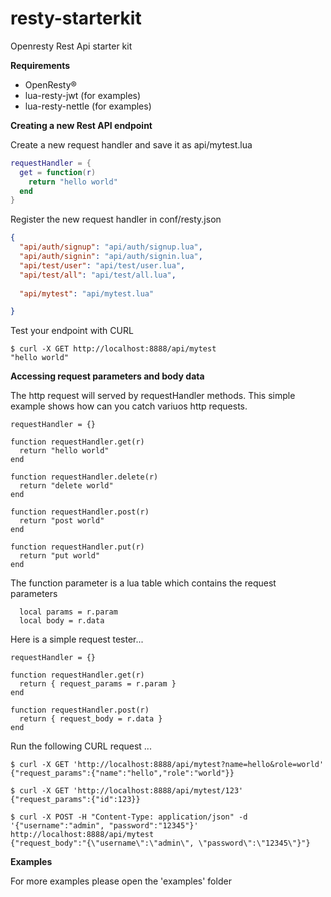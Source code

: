 # resty-starterkit
Openresty Rest Api starter kit

**Requirements**
- OpenResty®
- lua-resty-jwt (for examples)
- lua-resty-nettle (for examples)

**Creating a new Rest API endpoint**

Create a new request handler and save it as api/mytest.lua

``` lua
requestHandler = {
  get = function(r)
    return "hello world"
  end
}
```

Register the new request handler in conf/resty.json

``` json
{
  "api/auth/signup": "api/auth/signup.lua",
  "api/auth/signin": "api/auth/signin.lua",
  "api/test/user": "api/test/user.lua",
  "api/test/all": "api/test/all.lua",
  
  "api/mytest": "api/mytest.lua"

}
```

Test your endpoint with CURL

```
$ curl -X GET http://localhost:8888/api/mytest
"hello world"
```

**Accessing request parameters and body data**

The http request will served by requestHandler methods. This simple example shows how can you catch variuos http requests.
```
requestHandler = {}

function requestHandler.get(r)
  return "hello world"
end

function requestHandler.delete(r)
  return "delete world"
end

function requestHandler.post(r)
  return "post world"
end

function requestHandler.put(r)
  return "put world"
end

```

The function parameter is a lua table which contains the request parameters
```
  local params = r.param
  local body = r.data
```

Here is a simple request tester...
```
requestHandler = {}

function requestHandler.get(r)
  return { request_params = r.param }
end

function requestHandler.post(r)
  return { request_body = r.data }
end

```

Run the following CURL request ...
```
$ curl -X GET 'http://localhost:8888/api/mytest?name=hello&role=world'
{"request_params":{"name":"hello","role":"world"}}

$ curl -X GET 'http://localhost:8888/api/mytest/123'
{"request_params":{"id":123}}

$ curl -X POST -H "Content-Type: application/json" -d '{"username":"admin", "password":"12345"}' http://localhost:8888/api/mytest
{"request_body":"{\"username\":\"admin\", \"password\":\"12345\"}"}
```

**Examples**

For more examples please open the 'examples' folder

